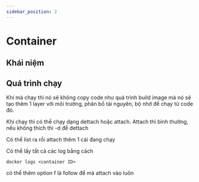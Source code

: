 ```yaml
---
sidebar_position: 2
---
```


# Container

## Khái niệm

## Quá trình chạy

Khi mà chạy thì nó sẽ không copy code như quá trình build image mà nó sẽ tạo thêm 1 layer với môi trường, phân bố tài nguyên, bộ nhớ để chạy từ code đó.

Khi chạy thì có thể chạy dạng dettach hoặc attach. Attach thì bình thường, nếu không thích thì -d để dettach

Có thể list ra rồi attach thêm 1 cái đang chạy

Có thể lấy tất cả các log bằng cách

```console
docker logs <container ID>
```

có thể thêm option f là follow để mà attach vào luôn
